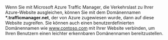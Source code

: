 Wenn Sie mit Microsoft Azure Traffic Manager, die Verkehrslast zu Ihrer Azure-Website ausgleichen, können Sie mit dem Domänennamen **\*.trafficmanager.net**, der von Azure zugewiesen wurde, dann auf diese Website zugreifen. Sie können auch einen benutzerdefinierten Domänennamen wie www.contoso.com mit Ihrer Website verbinden, um Ihren Benutzern einen leichter erkennbaren Domänennamen bereitzustellen.

